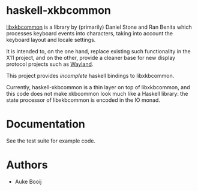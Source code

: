 haskell-xkbcommon
===

[libxkbcommon][] is a library by (primarily) Daniel Stone and Ran
Benita which processes keyboard events into characters, taking into
account the keyboard layout and locale settings.

It is intended to, on the one hand, replace existing such
functionality in the X11 project, and on the other, provide a cleaner
base for new display protocol projects such as [Wayland][].

This project provides *incomplete* haskell bindings to libxkbcommon.

Currently, haskell-xkbcommon is a thin layer on top of libxkbcommon,
and this code does not make xkbcommon look much like a Haskell
library: the state processor of libxkbcommon is encoded in the IO
monad.

Documentation
===
See the test suite for example code.

Authors
===
-	Auke Booij

 [libxkbcommon]: http://xkbcommon.org/
 [Wayland]: http://wayland.freedesktop.org/
